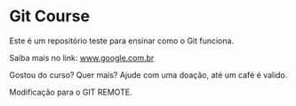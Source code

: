 # Git Course

Este é um repositório teste para ensinar como o Git funciona.

Saiba mais no link: www.google.com.br

Gostou do curso? Quer mais? Ajude com uma doação, até um café é valido.

Modificação para o GIT REMOTE.